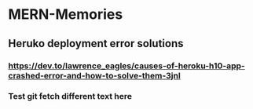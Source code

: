 # MERN-Memories
## Heruko deployment error solutions
### https://dev.to/lawrence_eagles/causes-of-heroku-h10-app-crashed-error-and-how-to-solve-them-3jnl
### Test git fetch different text here
